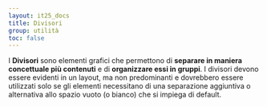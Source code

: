 ```yaml
---
layout: it25_docs
title: Divisori
group: utilità
toc: false
---
```


I **Divisori** sono elementi grafici che permettono di **separare in maniera concettuale più contenuti** e di **organizzare essi in gruppi**.
I divisori devono essere evidenti in un layout, ma non predominanti e dovrebbero essere utilizzati solo se gli elementi necessitano di una separazione aggiuntiva o alternativa allo spazio vuoto (o bianco) che si impiega
di default.
